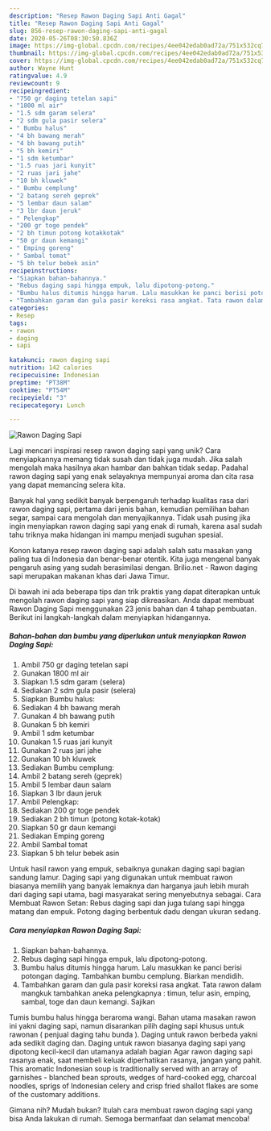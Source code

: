 ```yaml
---
description: "Resep Rawon Daging Sapi Anti Gagal"
title: "Resep Rawon Daging Sapi Anti Gagal"
slug: 856-resep-rawon-daging-sapi-anti-gagal
date: 2020-05-26T08:30:50.836Z
image: https://img-global.cpcdn.com/recipes/4ee042edab0ad72a/751x532cq70/rawon-daging-sapi-foto-resep-utama.jpg
thumbnail: https://img-global.cpcdn.com/recipes/4ee042edab0ad72a/751x532cq70/rawon-daging-sapi-foto-resep-utama.jpg
cover: https://img-global.cpcdn.com/recipes/4ee042edab0ad72a/751x532cq70/rawon-daging-sapi-foto-resep-utama.jpg
author: Wayne Hunt
ratingvalue: 4.9
reviewcount: 9
recipeingredient:
- "750 gr daging tetelan sapi"
- "1800 ml air"
- "1.5 sdm garam selera"
- "2 sdm gula pasir selera"
- " Bumbu halus"
- "4 bh bawang merah"
- "4 bh bawang putih"
- "5 bh kemiri"
- "1 sdm ketumbar"
- "1.5 ruas jari kunyit"
- "2 ruas jari jahe"
- "10 bh kluwek"
- " Bumbu cemplung"
- "2 batang sereh geprek"
- "5 lembar daun salam"
- "3 lbr daun jeruk"
- " Pelengkap"
- "200 gr toge pendek"
- "2 bh timun potong kotakkotak"
- "50 gr daun kemangi"
- " Emping goreng"
- " Sambal tomat"
- "5 bh telur bebek asin"
recipeinstructions:
- "Siapkan bahan-bahannya."
- "Rebus daging sapi hingga empuk, lalu dipotong-potong."
- "Bumbu halus ditumis hingga harum. Lalu masukkan ke panci berisi potongan daging. Tambahkan bumbu cemplung. Biarkan mendidih."
- "Tambahkan garam dan gula pasir koreksi rasa angkat. Tata rawon dalam mangkuk tambahkan aneka pelengkapnya : timun, telur asin, emping, sambal, toge dan daun kemangi. Sajikan"
categories:
- Resep
tags:
- rawon
- daging
- sapi

katakunci: rawon daging sapi 
nutrition: 142 calories
recipecuisine: Indonesian
preptime: "PT38M"
cooktime: "PT54M"
recipeyield: "3"
recipecategory: Lunch

---
```



![Rawon Daging Sapi](https://img-global.cpcdn.com/recipes/4ee042edab0ad72a/751x532cq70/rawon-daging-sapi-foto-resep-utama.jpg)

Lagi mencari inspirasi resep rawon daging sapi yang unik? Cara menyiapkannya memang tidak susah dan tidak juga mudah. Jika salah mengolah maka hasilnya akan hambar dan bahkan tidak sedap. Padahal rawon daging sapi yang enak selayaknya mempunyai aroma dan cita rasa yang dapat memancing selera kita.

Banyak hal yang sedikit banyak berpengaruh terhadap kualitas rasa dari rawon daging sapi, pertama dari jenis bahan, kemudian pemilihan bahan segar, sampai cara mengolah dan menyajikannya. Tidak usah pusing jika ingin menyiapkan rawon daging sapi yang enak di rumah, karena asal sudah tahu triknya maka hidangan ini mampu menjadi suguhan spesial.

Konon katanya resep rawon daging sapi adalah salah satu masakan yang paling tua di Indonesia dan benar-benar otentik. Kita juga mengenal banyak pengaruh asing yang sudah berasimilasi dengan. Brilio.net - Rawon daging sapi merupakan makanan khas dari Jawa Timur.


Di bawah ini ada beberapa tips dan trik praktis yang dapat diterapkan untuk mengolah rawon daging sapi yang siap dikreasikan. Anda dapat membuat Rawon Daging Sapi menggunakan 23 jenis bahan dan 4 tahap pembuatan. Berikut ini langkah-langkah dalam menyiapkan hidangannya.

<!--inarticleads1-->

##### Bahan-bahan dan bumbu yang diperlukan untuk menyiapkan Rawon Daging Sapi:

1. Ambil 750 gr daging tetelan sapi
1. Gunakan 1800 ml air
1. Siapkan 1.5 sdm garam (selera)
1. Sediakan 2 sdm gula pasir (selera)
1. Siapkan  Bumbu halus:
1. Sediakan 4 bh bawang merah
1. Gunakan 4 bh bawang putih
1. Gunakan 5 bh kemiri
1. Ambil 1 sdm ketumbar
1. Gunakan 1.5 ruas jari kunyit
1. Gunakan 2 ruas jari jahe
1. Gunakan 10 bh kluwek
1. Sediakan  Bumbu cemplung:
1. Ambil 2 batang sereh (geprek)
1. Ambil 5 lembar daun salam
1. Siapkan 3 lbr daun jeruk
1. Ambil  Pelengkap:
1. Sediakan 200 gr toge pendek
1. Sediakan 2 bh timun (potong kotak-kotak)
1. Siapkan 50 gr daun kemangi
1. Sediakan  Emping goreng
1. Ambil  Sambal tomat
1. Siapkan 5 bh telur bebek asin


Untuk hasil rawon yang empuk, sebaiknya gunakan daging sapi bagian sandung lamur. Daging sapi yang digunakan untuk membuat rawon biasanya memilih yang banyak lemaknya dan harganya jauh lebih murah dari daging sapi utama, bagi masyarakat sering menyebutnya sebagai. Cara Membuat Rawon Setan: Rebus daging sapi dan juga tulang sapi hingga matang dan empuk. Potong daging berbentuk dadu dengan ukuran sedang. 

<!--inarticleads2-->

##### Cara menyiapkan Rawon Daging Sapi:

1. Siapkan bahan-bahannya.
1. Rebus daging sapi hingga empuk, lalu dipotong-potong.
1. Bumbu halus ditumis hingga harum. Lalu masukkan ke panci berisi potongan daging. Tambahkan bumbu cemplung. Biarkan mendidih.
1. Tambahkan garam dan gula pasir koreksi rasa angkat. Tata rawon dalam mangkuk tambahkan aneka pelengkapnya : timun, telur asin, emping, sambal, toge dan daun kemangi. Sajikan


Tumis bumbu halus hingga beraroma wangi. Bahan utama masakan rawon ini yakni daging sapi, namun disarankan pilih daging sapi khusus untuk rawonan ( penjual daging tahu bunda ). Daging untuk rawon berbeda yakni ada sedikit daging dan. Daging untuk rawon biasanya daging sapi yang dipotong kecil-kecil dan utamanya adalah bagian Agar rawon daging sapi rasanya enak, saat membeli keluak diperhatikan rasanya, jangan yang pahit. This aromatic Indonesian soup is traditionally served with an array of garnishes - blanched bean sprouts, wedges of hard-cooked egg, charcoal noodles, sprigs of Indonesian celery and crisp fried shallot flakes are some of the customary additions. 

Gimana nih? Mudah bukan? Itulah cara membuat rawon daging sapi yang bisa Anda lakukan di rumah. Semoga bermanfaat dan selamat mencoba!
